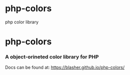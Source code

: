 # php-colors
php color library

# php-colors
### A object-orineted color library for PHP

Docs can be found at: https://blasher.github.io/php-colors/

